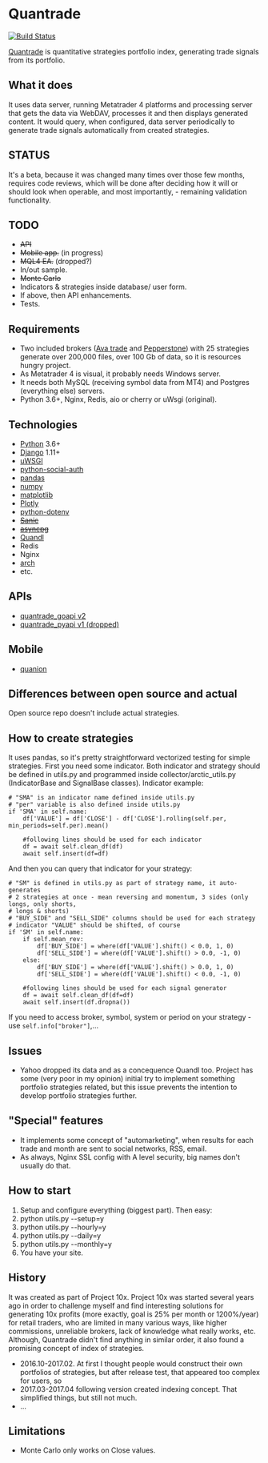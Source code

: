 # Quantrade
[![Build Status](https://travis-ci.org/xenu256/Quantrade.svg?branch=master)](https://travis-ci.org/xenu256/Quantrade)

[Quantrade](https://quantrade.co.uk) is quantitative strategies portfolio index, generating trade signals from its portfolio.

## What it does

It uses data server, running Metatrader 4 platforms and processing server that gets the data via WebDAV, processes it and then displays generated content. It would query, when configured, data server periodically to generate trade signals automatically from created strategies.

## STATUS

It's a beta, because it was changed many times over those few months, requires code reviews, which will be done
after deciding how it will or should look when operable, and most importantly, - remaining validation functionality.

## TODO

* ~~API~~
* ~~Mobile app.~~ (in progress)
* ~~MQL4 EA.~~ (dropped?)
* In/out sample.
* ~~Monte Carlo~~
* Indicators & strategies inside database/ user form.
* If above, then API enhancements.
* Tests.

## Requirements

* Two included brokers ([Ava trade](http://www.avatrade.com/?tag=1997) and [Pepperstone](https://pepperstone.com/?a_aid=quantrade)) with 25 strategies generate over 200,000 files, over 100 Gb of data, so it is resources hungry project.
* As Metatrader 4 is visual, it probably needs Windows server.
* It needs both MySQL (receiving symbol data from MT4) and Postgres (everything else) servers.
* Python 3.6+, Nginx, Redis, aio or cherry or uWsgi (original).

## Technologies

* [Python](https://github.com/python/cpython) 3.6+
* [Django](https://github.com/django/django) 1.11+
* [uWSGI](https://github.com/unbit/uwsgi)
* [python-social-auth](https://github.com/omab/python-social-auth)
* [pandas](https://github.com/pandas-dev/pandas)
* [numpy](https://github.com/numpy/numpy)
* [matplotlib](https://github.com/matplotlib/matplotlib)
* [Plotly](https://github.com/plotly/plotly.py)
* [python-dotenv](https://github.com/theskumar/python-dotenv)
* ~~[Sanic](https://github.com/channelcat/sanic)~~
* ~~[asyncpg](https://github.com/MagicStack/asyncpg)~~
* [Quandl](https://github.com/quandl/quandl-python)
* Redis
* Nginx
* [arch](https://github.com/bashtage/arch)
* etc.

## APIs

* [quantrade_goapi v2](https://github.com/xenu256/quantrade_goapi)
* [quantrade_pyapi v1 (dropped)](https://github.com/xenu256/quantrade_pyapi)

## Mobile

* [quanion](https://github.com/xenu256/quanion)

## Differences between open source and actual

Open source repo doesn't include actual strategies.

## How to create strategies

It uses pandas, so it's pretty straightforward vectorized testing for simple strategies. First you need some indicator. Both indicator and strategy should be defined in utils.py and programmed inside collector/arctic_utils.py (IndicatorBase and SignalBase classes). Indicator example:

```text
# "SMA" is an indicator name defined inside utils.py
# "per" variable is also defined inside utils.py
if 'SMA' in self.name:
    df['VALUE'] = df['CLOSE'] - df['CLOSE'].rolling(self.per, min_periods=self.per).mean()

    #following lines should be used for each indicator
    df = await self.clean_df(df)
    await self.insert(df=df)
```

And then you can query that indicator for your strategy:

```text
# "SM" is defined in utils.py as part of strategy name, it auto-generates
# 2 strategies at once - mean reversing and momentum, 3 sides (only longs, only shorts,
# longs & shorts)
# "BUY_SIDE" and "SELL_SIDE" columns should be used for each strategy
# indicator "VALUE" should be shifted, of course
if 'SM' in self.name:
    if self.mean_rev:
        df['BUY_SIDE'] = where(df['VALUE'].shift() < 0.0, 1, 0)
        df['SELL_SIDE'] = where(df['VALUE'].shift() > 0.0, -1, 0)
    else:
        df['BUY_SIDE'] = where(df['VALUE'].shift() > 0.0, 1, 0)
        df['SELL_SIDE'] = where(df['VALUE'].shift() < 0.0, -1, 0)

    #following lines should be used for each signal generator
    df = await self.clean_df(df=df)
    await self.insert(df.dropna())
```

If you need to access broker, symbol, system or period on your strategy - use ``self.info["broker"]``,...

## Issues

* Yahoo dropped its data and as a concequence Quandl too. Project has some (very poor in my opinion) initial try to implement
something portfolio strategies related, but this issue prevents the intention to develop portfolio strategies further.

## "Special" features

* It implements some concept of "automarketing", when results for each trade and month are sent to social networks, RSS, email.
* As always, Nginx SSL config with A level security, big names don't usually do that.

## How to start

1. Setup and configure everything (biggest part).
Then easy:
2. python utils.py --setup=y
3. python utils.py --hourly=y
4. python utils.py --daily=y
5. python utils.py --monthly=y
6. You have your site.

## History

It was created as part of Project 10x. Project 10x was started several years ago in order to challenge myself and find interesting solutions for generating 10x profits (more exactly, goal is 25% per month or 1200%/year) for retail traders, who are limited in many various ways, like higher commissions, unreliable brokers, lack of knowledge what really works, etc. Although, Quantrade didn't find anything in similar order, it also found a promising concept of index of strategies.

* 2016.10-2017.02. At first I thought people would construct their own portfolios of strategies, but after release test, that appeared too complex for users, so
* 2017.03-2017.04 following version created indexing concept. That simplified things, but still not much.
* ...

## Limitations

* Monte Carlo only works on Close values.